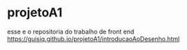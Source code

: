 # projetoA1
esse e o repositoria do trabalho de front end
https://guisiq.github.io/projetoA1/introducaoAoDesenho.html
